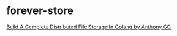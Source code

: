 # forever-store

[Build A Complete Distributed File Storage In Golang by Anthony GG](https://youtu.be/bymQakvTY40?si=fNrASO3tRlU32QsB)
